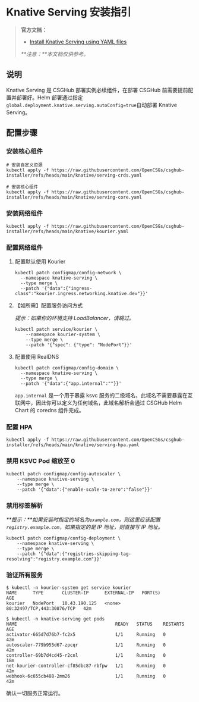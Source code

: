 # Knative Serving 安装指引

> **官方文档：**
>
> - [Install Knative Serving using YAML files](https://knative.dev/docs/install/yaml-install/serving/install-serving-with-yaml/#install-a-networking-layer)
>
> _**注意：**本文档仅供参考。_

## 说明

Knative Serving 是 CSGHub 部署实例必续组件，在部署 CSGHub 前需要提前配置并部署好。Helm 部署通过指定`global.deployment.knative.serving.autoConfig=true`自动部署 Knative Serving。

## 配置步骤

### 安装核心组件

```shell
# 安装自定义资源
kubectl apply -f https://raw.githubusercontent.com/OpenCSGs/csghub-installer/refs/heads/main/knative/serving-crds.yaml
    
# 安装核心组件
kubectl apply -f https://raw.githubusercontent.com/OpenCSGs/csghub-installer/refs/heads/main/knative/serving-core.yaml
```

### 安装网络组件

```shell
kubectl apply -f https://raw.githubusercontent.com/OpenCSGs/csghub-installer/refs/heads/main/knative/kourier.yaml
```

### 配置网络组件

1. 配置默认使用 Kourier

    ```shell
    kubectl patch configmap/config-network \
      --namespace knative-serving \
      --type merge \
      --patch '{"data":{"ingress-class":"kourier.ingress.networking.knative.dev"}}'
    ```

2. 【如所需】配置服务访问方式

    _提示：如果你的环境支持 LoadBalancer，请跳过。_

    ```shell
    kubectl patch service/kourier \
        --namespace kourier-system \
        --type merge \
        --patch '{"spec": {"type": "NodePort"}}'
    ```

3. 配置使用 RealDNS

    ```shell
    kubectl patch configmap/config-domain \
      --namespace knative-serving \
      --type merge \
      --patch '{"data":{"app.internal":""}}' 
    ```

    `app.internal` 是一个用于暴露 ksvc 服务的二级域名，此域名不需要暴露在互联网中，因此你可以定义为任何域名，此域名解析会通过 CSGHub Helm Chart 的 coredns 组件完成。

### 配置 HPA

```shell
kubectl apply -f https://raw.githubusercontent.com/OpenCSGs/csghub-installer/refs/heads/main/knative/serving-hpa.yaml
```

### 禁用 KSVC Pod 缩放至 0

```shell
kubectl patch configmap/config-autoscaler \
    --namespace knative-serving \
    --type merge \
    --patch '{"data":{"enable-scale-to-zero":"false"}}'
```

### 禁用标签解析

_**提示：**如果安装时指定的域名为`example.com`，则这里应该配置`registry.example.com`，如果指定的是 IP 地址，则直接写 IP 地址。_

```shell
kubectl patch configmap/config-deployment \
    --namespace knative-serving \
    --type merge \
    --patch '{"data":{"registries-skipping-tag-resolving":"registry.example.com"}}'
```

### 验证所有服务

```shell
$ kubectl -n kourier-system get service kourier
NAME      TYPE       CLUSTER-IP      EXTERNAL-IP   PORT(S)                      AGE
kourier   NodePort   10.43.190.125   <none>        80:32497/TCP,443:30876/TCP   42m
    
$ kubectl -n knative-serving get pods
NAME                                     READY   STATUS    RESTARTS   AGE
activator-665d7d76b7-fc2x5               1/1     Running   0          42m
autoscaler-779b955d67-zpcqr              1/1     Running   0          42m
controller-69b7d4cd45-r2cnl              1/1     Running   0          18m
net-kourier-controller-cf85dbc87-rbfpw   1/1     Running   0          42m
webhook-6c655cb488-2mm26                 1/1     Running   0          42m
```

确认一切服务正常运行。